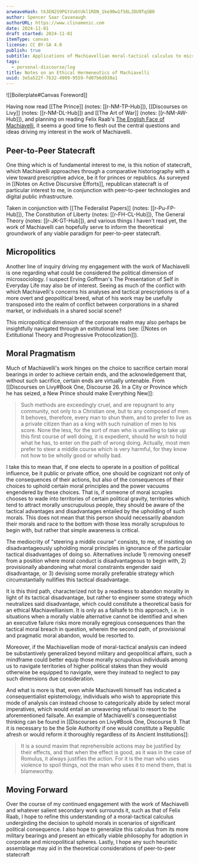 ```yaml
---
arweaveHash: tk3EN2S9PGtVu6tUkl1RDN_1ke90w1fS6LJDU9TqSB0
author: Spencer Saar Cavanaugh
authorURL: https://www.clinamenic.com
date: 2024-11-01
draft started: 2024-11-01
itemType: canvas
license: CC BY-SA 4.0
publish: true
subtitle: Applications of Machiavellian moral-tactical calculus to micropolitics and peer-to-peer statecraft.
tags:
  - personal-discourse/log
title: Notes on an Ethical Hermeneutics of Machiavelli
uuid: 3e5a522f-7b32-4909-9559-fd07b6d038a1
---
```

![[Boilerplate#Canvas Foreword]]

Having now read [[The Prince]] (notes: [[r-NM-TP-Hub]]), [[Discourses on Livy]] (notes: [[r-NM-DL-Hub]]) and [[The Art of War]] (notes: [[r-NM-AW-Hub]]), and planning on reading Felix Raab's [The English Face of Machiavelli](https://www.routledge.com/The-English-Face-of-Machiavelli-Routledge-Library-Editions-Political-Science-Volume-32/Hempton/p/book/9780415851091), it seems a good time to flesh out the central questions and ideas driving my interest in the work of Machiavelli. 

## Peer-to-Peer Statecraft

One thing which is of fundamental interest to me, is this notion of statecraft, which Machiavelli approaches through a comparative historiography with a view toward prescriptive advice, be it for princes or republics. As surveyed in [[Notes on Active Discursive Efforts]], republican statecraft is of particular interest to me, in conjunction with peer-to-peer technologies and digital public infrastructure. 

Taken in conjunction with [[The Federalist Papers]] (notes: [[r-Pu-FP-Hub]]), The Constitution of Liberty (notes: [[r-FH-CL-Hub]]), The General Theory (notes: [[r-JK-GT-Hub]]), and various things I haven't read yet, the work of Machiavelli can hopefully serve to inform the theoretical groundwork of any viable paradigm for peer-to-peer statecraft. 

## Micropolitics

Another line of inquiry driving my engagement with the work of Machiavelli is one regarding what could be considered the political dimension of microsociology. I suspect Erving Goffman's The Presentation of Self in Everyday Life may also be of interest. Seeing as much of the conflict with which Machiavelli's concerns his analyses and tactical prescriptions is of a more overt and geopolitical breed, what of his work may be usefully transposed into the realm of conflict between corporations in a shared market, or individuals in a shared social scene?

This micropolitical dimension of the corporate realm may also perhaps be insightfully navigated through an extitutional lens (see: [[Notes on Extitutional Theory and Progressive Protocolization]]).

## Moral Pragmatism

Much of Machiavelli's work hinges on the choice to sacrifice certain moral bearings in order to achieve certain ends, and the acknowledgement that, without such sacrifice, certain ends are virtually untenable. From [[Discourses on Livy#Book One, Discourse 26. In a City or Province which he has seized, a New Prince should make Everything New]]:

> Such methods are exceedingly cruel, and are repugnant to any community, not only to a Christian one, but to any composed of men. It behoves, therefore, every man to shun them, and to prefer to live as a private citizen than as a king with such ruination of men to his score. None the less, for the sort of man who is unwilling to take up this first course of well doing, it is expedient, should he wish to hold what he has, to enter on the path of wrong doing. Actually, most men prefer to steer a middle course which is very harmful, for they know not how to be wholly good or wholly bad.

I take this to mean that, if one elects to operate in a position of political influence, be it public or private office, one should be cognizant not only of the consequences of their actions, but also of the consequences of their choices to uphold certain moral principles and the power vacuums engendered by these choices. That is, if someone of moral scruples chooses to wade into territories of certain political gravity, territories which tend to attract morally unscrupulous people, they should be aware of the tactical advantages and disadvantages entailed by the upholding of such morals. This does not mean that this person should necessarily abandon their morals and race to the bottom with those less morally scrupulous to begin with, but rather that simple awareness is critical. 

The mediocrity of "steering a middle course" consists, to me, of insisting on disadvantageously upholding moral principles in ignorance of the particular tactical disadvantages of doing so. Alternatives include 1) removing oneself from a position where moral conduct is disadvantageous to begin with, 2) provisionally abandoning what moral constraints engender said disadvantage, or 3) devising some morally preferable strategy which circumstantially nullifies this tactical disadvantage. 

It is this third path, characterized not by a readiness to abandon morality in light of its tactical disadvantage, but rather to engineer some strategy which neutralizes said disadvantage, which could constitute a theoretical basis for an ethical Machiavellianism. It is only as a failsafe to this approach, i.e. in situations when a morally viable alternative cannot be identified and when an executive failure risks more morally egregious consequences than the tactical moral breach in question, wherein the second path, of provisional and pragmatic moral abandon, would be resorted to. 

Moreover, if the Machiavellian mode of moral-tactical analysis can indeed be substantively generalized beyond military and geopolitical affairs, such a mindframe could better equip those morally scrupulous individuals among us to navigate territories of higher political stakes than they would otherwise be equipped to navigate, were they instead to neglect to pay such dimensions due consideration.

And what is more is that, even while Machiavelli himself has indicated a consequentialist epistemology, individuals who wish to appropriate this mode of analysis can instead choose to categorically abide by select moral imperatives, which would entail an unwavering refusal to resort to the aforementioned failsafe. An example of Machiavelli's consequentialist thinking can be found in [[Discourses on Livy#Book One, Discourse 9. That it is necessary to be the Sole Authority if one would constitute a Republic afresh or would reform it thoroughly regardless of its Ancient Institutions]]:

> It is a sound maxim that reprehensible actions may be justified by their effects, and that when the effect is good, as it was in the case of Romulus, it always justifies the action. For it is the man who uses violence to spoil things, not the man who uses it to mend them, that is blameworthy.

## Moving Forward

Over the course of my continued engagement with the work of Machiavelli and whatever salient secondary work surrounds it, such as that of Felix Raab, I hope to refine this understanding of a moral-tactical calculus undergirding the decision to uphold morals in scenarios of significant political consequence. I also hope to generalize this calculus from its more military bearings and present an ethically viable philosophy for adoption in corporate and micropolitical spheres. Lastly, I hope any such heuristic assemblage may aid in the theoretical considerations of peer-to-peer statecraft